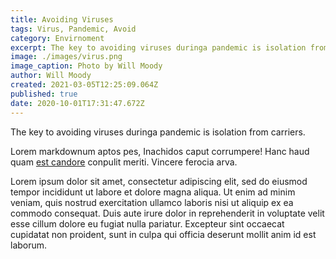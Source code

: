 ```yaml
---
title: Avoiding Viruses
tags: Virus, Pandemic, Avoid
category: Envirnoment
excerpt: The key to avoiding viruses duringa pandemic is isolation from carriers.
image: ./images/virus.png
image_caption: Photo by Will Moody
author: Will Moody
created: 2021-03-05T12:25:09.064Z
published: true
date: 2020-10-01T17:31:47.672Z
---
```


The key to avoiding viruses duringa pandemic is isolation from carriers.

Lorem markdownum aptos pes, Inachidos caput corrumpere! Hanc haud quam [est
candore](http://quisquis-in.io/ramossuperum) conpulit meriti. Vincere ferocia
arva.

Lorem ipsum dolor sit amet, consectetur adipiscing elit, sed do eiusmod tempor incididunt ut labore et dolore magna aliqua. Ut enim ad minim veniam, quis nostrud exercitation ullamco laboris nisi ut aliquip ex ea commodo consequat. Duis aute irure dolor in reprehenderit in voluptate velit esse cillum dolore eu fugiat nulla pariatur. Excepteur sint occaecat cupidatat non proident, sunt in culpa qui officia deserunt mollit anim id est laborum.
